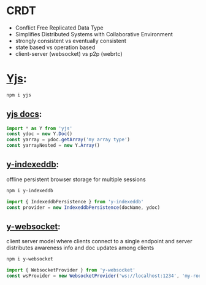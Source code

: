 # CRDT
- Conflict Free Replicated Data Type
- Simplifies Distributed Systems with Collaborative Environment
- strongly consistent vs eventually consistent
- state based vs operation based
- client-server (websocket) vs p2p (webrtc)


# [Yjs](https://github.com/yjs/yjs):
```bash
npm i yjs
```

## [yjs docs](https://docs.yjs.dev/):
```javascript
import * as Y from 'yjs'
const ydoc = new Y.Doc()
const yarray = ydoc.getArray('my array type')
const yarrayNested = new Y.Array()
```

## [y-indexeddb](https://github.com/yjs/y-indexeddb):
offline persistent browser storage for multiple sessions

```bash
npm i y-indexeddb
```

```javascript
import { IndexeddbPersistence } from 'y-indexeddb'
const provider = new IndexeddbPersistence(docName, ydoc)
```

## [y-websocket](https://github.com/yjs/y-websocket):
client server model where clients connect to a single endpoint and server distributes awareness info and doc updates among clients

```bash
npm i y-websocket
```

```javascript
import { WebsocketProvider } from 'y-websocket'
const wsProvider = new WebsocketProvider('ws://localhost:1234', 'my-roomname', doc)
```
